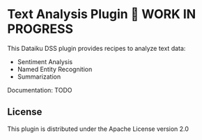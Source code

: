 # Text Analysis Plugin 🚧 WORK IN PROGRESS

This Dataiku DSS plugin provides recipes to analyze text data:
- Sentiment Analysis
- Named Entity Recognition
- Summarization

Documentation: TODO

## License

This plugin is distributed under the Apache License version 2.0
